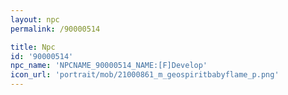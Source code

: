 ```yaml
---
layout: npc
permalink: /90000514

title: Npc
id: '90000514'
npc_name: 'NPCNAME_90000514_NAME:[F]Develop'
icon_url: 'portrait/mob/21000861_m_geospiritbabyflame_p.png'
---
```

